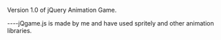 Version 1.0 of jQuery Animation Game.

----jQgame.js is made by me and have used spritely and other animation libraries.

